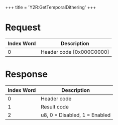 +++
title = 'Y2R:GetTemporalDithering'
+++

# Request

| Index Word | Description                |
|------------|----------------------------|
| 0          | Header code \[0x000C0000\] |

# Response

| Index Word | Description                   |
|------------|-------------------------------|
| 0          | Header code                   |
| 1          | Result code                   |
| 2          | u8, 0 = Disabled, 1 = Enabled |